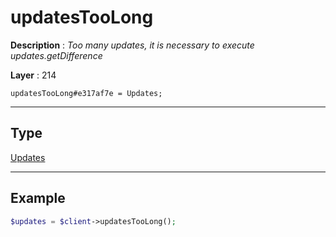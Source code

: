 # updatesTooLong

**Description** : *Too many updates, it is necessary to execute updates\.getDifference*

**Layer** : 214

```tl
updatesTooLong#e317af7e = Updates;
```

---

## Type

[Updates](type/Updates)

---

## Example

```php
$updates = $client->updatesTooLong();
```